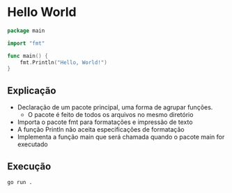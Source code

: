 # Hello World

```go
package main

import "fmt"

func main() {
	fmt.Println("Hello, World!")
}
```

## Explicação

- Declaração de um pacote principal, uma forma de agrupar funções.
  - O pacote é feito de todos os arquivos no mesmo diretório
- Importa o pacote fmt para formatações e impressão de texto
- A função Println não aceita especificações de formatação
- Implementa a função main que será chamada quando o pacote main for executado

## Execução

```bash
go run .
```